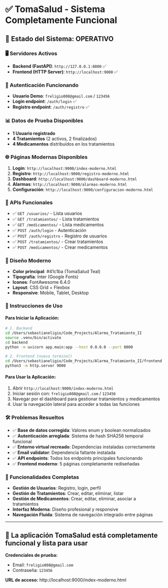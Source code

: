 # ✅ TomaSalud - Sistema Completamente Funcional

## 🎉 Estado del Sistema: **OPERATIVO**

### 🖥️ Servidores Activos
- **Backend (FastAPI)**: `http://127.0.0.1:8000` ✅
- **Frontend (HTTP Server)**: `http://localhost:9000` ✅

### 🔐 Autenticación Funcionando
- **Usuario Demo**: `freligio008@gmail.com` / `123456`
- **Login endpoint**: `/auth/login` ✅
- **Registro endpoint**: `/auth/registro` ✅

### 📊 Datos de Prueba Disponibles
- **1 Usuario registrado**
- **4 Tratamientos** (2 activos, 2 finalizados)
- **4 Medicamentos** distribuidos en los tratamientos

### 🌐 Páginas Modernas Disponibles
1. **Login**: `http://localhost:9000/index-moderno.html`
2. **Registro**: `http://localhost:9000/registro-moderno.html`
3. **Dashboard**: `http://localhost:9000/dashboard-moderno.html`
4. **Alarmas**: `http://localhost:9000/alarmas-moderno.html`
5. **Configuración**: `http://localhost:9000/configuracion-moderno.html`

### 🔧 APIs Funcionales
- ✅ `GET /usuarios/` - Lista usuarios
- ✅ `GET /tratamientos/` - Lista tratamientos
- ✅ `GET /medicamentos/` - Lista medicamentos
- ✅ `POST /auth/login` - Autenticación
- ✅ `POST /auth/registro` - Registro de usuarios
- ✅ `POST /tratamientos/` - Crear tratamientos
- ✅ `POST /medicamentos/` - Crear medicamentos

### 🎨 Diseño Moderno
- **Color principal**: #41c1ba (TomaSalud Teal)
- **Tipografía**: Inter (Google Fonts)
- **Iconos**: FontAwesome 6.4.0
- **Layout**: CSS Grid + Flexbox
- **Responsive**: Mobile, Tablet, Desktop

### 🚀 Instrucciones de Uso

#### Para Iniciar la Aplicación:
```bash
# 1. Backend
cd /Users/sebastianeligio/Code_Projects/Alarma_Tratamiento_II
source .venv/bin/activate
cd backend
python -m uvicorn app.main:app --host 0.0.0.0 --port 8000

# 2. Frontend (nueva terminal)
cd /Users/sebastianeligio/Code_Projects/Alarma_Tratamiento_II/frontend
python3 -m http.server 9000
```

#### Para Usar la Aplicación:
1. Abrir `http://localhost:9000/index-moderno.html`
2. Iniciar sesión con: `freligio008@gmail.com` / `123456`
3. Navegar por el dashboard para gestionar tratamientos y medicamentos
4. Usar la navegación lateral para acceder a todas las funciones

### 🛠️ Problemas Resueltos
- ✅ **Base de datos corregida**: Valores enum y boolean normalizados
- ✅ **Autenticación arreglada**: Sistema de hash SHA256 temporal funcional
- ✅ **Entorno virtual recreado**: Dependencias instaladas correctamente
- ✅ **Email validator**: Dependencia faltante instalada
- ✅ **API endpoints**: Todos los endpoints principales funcionando
- ✅ **Frontend moderno**: 5 páginas completamente rediseñadas

### 📱 Funcionalidades Completas
- **Gestión de Usuarios**: Registro, login, perfil
- **Gestión de Tratamientos**: Crear, editar, eliminar, listar
- **Gestión de Medicamentos**: Crear, editar, eliminar, asociar a tratamientos
- **Interfaz Moderna**: Diseño profesional y responsive
- **Navegación Fluida**: Sistema de navegación integrado entre páginas

---

## 🎯 **La aplicación TomaSalud está completamente funcional y lista para usar**

**Credenciales de prueba:**
- Email: `freligio008@gmail.com`
- Contraseña: `123456`

**URL de acceso:** http://localhost:9000/index-moderno.html